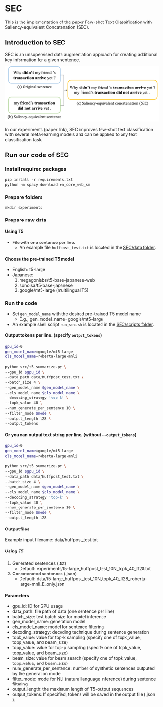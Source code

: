# SEC
This is the implementation of the paper Few-shot Text Classification with Saliency-equivalent Concatenation (SEC).

## Introduction to SEC
SEC is an unsupervised data augmentation approach for creating additional key information for a given sentence.

![](./figures/example_sec.png)

In our experiments (paper link), SEC improves few-shot text classification with several meta-learning models and can be applied to any text classification task.

## Run our code of SEC
### Install required packages
```
pip install -r requirements.txt
python -m spacy download en_core_web_sm
```

### Prepare folders
```
mkdir experiments
```

### Prepare raw data
#### Using T5
- File with one sentence per line.
    - An example file `huffpost_test.txt` is located in the [SEC/data folder](https://github.com/IKMLab/SEC/tree/main/data).

#### Choose the pre-trained T5 model
- English: t5-large
- Japanese:
    1. megagonlabs/t5-base-japanese-web
    2. sonoisa/t5-base-japanese
    3. google/mt5-large (multilingual T5)

### Run the code
- Set `gen_model_name` with the desired pre-trained T5 model name
    - E.g., gen_model_name=google/mt5-large
- An example shell script `run_sec.sh` is located in the [SEC/scripts folder](https://github.com/IKMLab/SEC/tree/main/scripts).
#### Output **tokens** per line. (specify `output_tokens`)
```bash
gpu_id=0
gen_model_name=google/mt5-large
cls_model_name=roberta-large-mnli

python src/t5_summarize.py \
--gpu_id $gpu_id \
--data_path data/huffpost_test.txt \
--batch_size 4 \
--gen_model_name $gen_model_name \
--cls_model_name $cls_model_name \
--decoding_strategy 'top-k' \
--topk_value 40 \
--num_generate_per_sentence 10 \
--filter_mode $mode \
--output_length 128 \
--output_tokens
```
#### Or you can output **text string** per line. (without `--output_tokens`)
```bash
gpu_id=0
gen_model_name=google/mt5-large
cls_model_name=roberta-large-mnli

python src/t5_summarize.py \
--gpu_id $gpu_id \
--data_path data/huffpost_test.txt \
--batch_size 4 \
--gen_model_name $gen_model_name \
--cls_model_name $cls_model_name \
--decoding_strategy 'top-k' \
--topk_value 40 \
--num_generate_per_sentence 10 \
--filter_mode $mode \
--output_length 128
```

#### Output files
Example input filename: data/huffpost_test.txt
##### Using T5
1. Generated sentences (.txt)
    - Default: experiments/t5-large_huffpost_test_10N_topk_40_l128.txt
2. Concatenated sentences (.json)
    - Default: data/t5-large_huffpost_test_10N_topk_40_l128_roberta-large-mnli_E_only.json

#### Parameters
- gpu_id: ID for GPU usage
- data_path: file path of data (one sentence per line)
- batch_size: test batch size for model inference
- gen_model_name: generation model
- cls_model_name: model for sentence filtering
- decoding_strategy: decoding technique during sentence generation
- topk_value: value for top-k sampling (specify one of topk_value, topp_value, and beam_size)
- topp_value: value for top-p sampling (specify one of topk_value, topp_value, and beam_size)
- beam_size: value for beam search (specify one of topk_value, topp_value, and beam_size)
- num_generate_per_sentence: number of synthetic sentences outputed by the generation model
- filter_mode: mode for NLI (natural language inference) during sentence filtering
- output_length: the maximum length of T5-output sequences
- output_tokens: If specified, tokens will be saved in the output file (.json ).